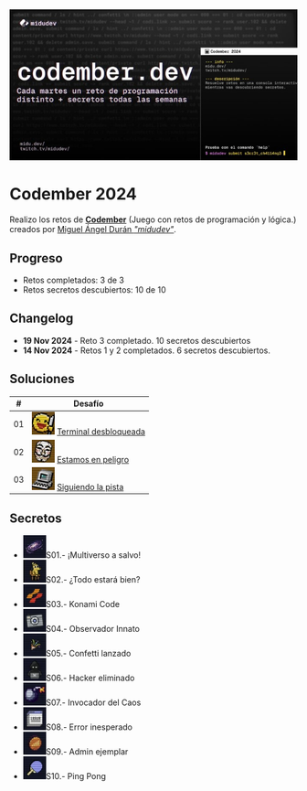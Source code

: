 <img src="img/cabecera.png">

# Codember 2024

Realizo los retos de **[Codember](https://codember.dev)** (Juego con retos de programación y lógica.) creados por [Miguel Ángel Durán _"midudev"_](https://midu.dev).

## Progreso

- Retos completados: 3 de 3
- Retos secretos descubiertos: 10 de 10

## Changelog

- **19 Nov 2024** - Reto 3 completado. 10 secretos descubiertos
- **14 Nov 2024** - Retos 1 y 2 completados. 6 secretos descubiertos.

## Soluciones

| #   | Desafío                                                              |
| --- | -------------------------------------------------------------------- |
| 01  | <img src="img/icons/R01.webp"> [Terminal desbloqueada]()             |
| 02  | <img src="img/icons/R02.webp"> [Estamos en peligro](reto02/index.js) |
| 03  | <img src="img/icons/R03.webp"> [Siguiendo la pista](reto03/index.js) |

## Secretos

- <img src="img/icons/S01.webp">S01.- ¡Multiverso a salvo!
- <img src="img/icons/S02.webp">S02.- ¿Todo estará bien?
- <img src="img/icons/S03.webp">S03.- Konami Code
- <img src="img/icons/S04.webp">S04.- Observador Innato
- <img src="img/icons/S05.webp">S05.- Confetti lanzado
- <img src="img/icons/S06.webp">S06.- Hacker eliminado
- <img src="img/icons/S07.webp">S07.- Invocador del Caos
- <img src="img/icons/S08.webp">S08.- Error inesperado
- <img src="img/icons/S09.webp">S09.- Admin ejemplar
- <img src="img/icons/S10.webp">S10.- Ping Pong
